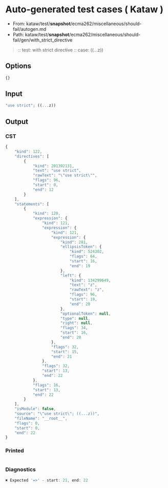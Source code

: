 # Auto-generated test cases ( Kataw )
- From: kataw/test/__snapshot__/ecma262/miscellaneous/should-fail/autogen.md
- Path: kataw/test/__snapshot__/ecma262/miscellaneous/should-fail/gen/with_strict_directive
> :: test: with strict directive
> :: case: ((...z))
## Options

`````js
{}
`````
## Input

`````js
"use strict"; ((...z))
`````
## Output

### CST

```javascript
{
    "kind": 122,
    "directives": [
        {
            "kind": 201392131,
            "text": "use strict",
            "rawText": "\"use strict\"",
            "flags": 96,
            "start": 0,
            "end": 12
        }
    ],
    "statements": [
        {
            "kind": 120,
            "expression": {
                "kind": 121,
                "expression": {
                    "kind": 121,
                    "expression": {
                        "kind": 281,
                        "ellipsisToken": {
                            "kind": 524302,
                            "flags": 64,
                            "start": 16,
                            "end": 19
                        },
                        "left": {
                            "kind": 134299649,
                            "text": "z",
                            "rawText": "z",
                            "flags": 96,
                            "start": 19,
                            "end": 20
                        },
                        "optionalToken": null,
                        "type": null,
                        "right": null,
                        "flags": 34,
                        "start": 16,
                        "end": 20
                    },
                    "flags": 32,
                    "start": 15,
                    "end": 21
                },
                "flags": 32,
                "start": 13,
                "end": 22
            },
            "flags": 16,
            "start": 13,
            "end": 22
        }
    ],
    "isModule": false,
    "source": "\"use strict\"; ((...z))",
    "fileName": "__root__",
    "flags": 0,
    "start": 0,
    "end": 22
}
```

### Printed

```javascript

```

### Diagnostics

```javascript
✖ Expected '=>' - start: 21, end: 22

```

